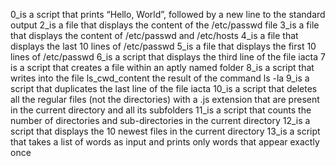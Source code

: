 0_is a script that prints “Hello, World”, followed by a new line to the standard output
2_is a file that displays the content of the /etc/passwd file
3_is a file that displays the content of /etc/passwd and /etc/hosts
4_is a file that displays the last 10 lines of /etc/passwd
5_is a file that displays the first 10 lines of /etc/passwd
6_is a script that displays the third line of the file iacta
7 is a script that creates a file within an aptly named folder
8_is a script that writes into the file ls_cwd_content the result of the command ls -la
9_is a script that duplicates the last line of the file iacta
10_is a script that deletes all the regular files (not the directories) with a .js extension that are present in the current directory and all its subfolders
11_is a script that counts the number of directories and sub-directories in the current directory
12_is a script that displays the 10 newest files in the current directory
13_is a script that takes a list of words as input and prints only words that appear exactly once
